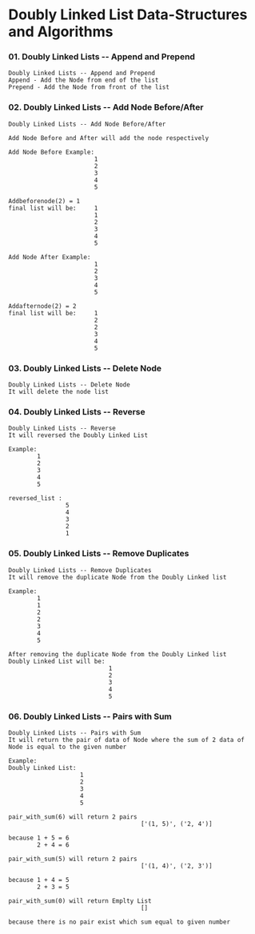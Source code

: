 # Doubly Linked List Data-Structures and Algorithms

### 01. Doubly Linked Lists -- Append and Prepend

    Doubly Linked Lists -- Append and Prepend
    Append - Add the Node from end of the list
    Prepend - Add the Node from front of the list

### 02. Doubly Linked Lists -- Add Node Before/After

    Doubly Linked Lists -- Add Node Before/After

    Add Node Before and After will add the node respectively

    Add Node Before Example:
                            1
                            2
                            3
                            4
                            5

    Addbeforenode(2) = 1
    final list will be:     1
                            1
                            2
                            3
                            4
                            5

    Add Node After Example:
                            1
                            2
                            3
                            4
                            5

    Addafternode(2) = 2
    final list will be:     1
                            2
                            2
                            3
                            4
                            5

### 03. Doubly Linked Lists -- Delete Node

    Doubly Linked Lists -- Delete Node
    It will delete the node list

### 04. Doubly Linked Lists -- Reverse

    Doubly Linked Lists -- Reverse
    It will reversed the Doubly Linked List

    Example:
            1
            2
            3
            4
            5

    reversed_list :
                    5
                    4
                    3
                    2
                    1

### 05. Doubly Linked Lists -- Remove Duplicates

    Doubly Linked Lists -- Remove Duplicates
    It will remove the duplicate Node from the Doubly Linked list

    Example:
            1
            1
            2
            2
            3
            4
            5

    After removing the duplicate Node from the Doubly Linked list
    Doubly Linked List will be:
                                1
                                2
                                3
                                4
                                5

### 06. Doubly Linked Lists -- Pairs with Sum

    Doubly Linked Lists -- Pairs with Sum
    It will return the pair of data of Node where the sum of 2 data of Node is equal to the given number

    Example:
    Doubly Linked List:
                        1
                        2
                        3
                        4
                        5

    pair_with_sum(6) will return 2 pairs
                                         ['(1, 5)', ('2, 4')]

    because 1 + 5 = 6
            2 + 4 = 6

    pair_with_sum(5) will return 2 pairs
                                         ['(1, 4)', ('2, 3')]

    because 1 + 4 = 5
            2 + 3 = 5

    pair_with_sum(0) will return Emplty List
                                         []

    because there is no pair exist which sum equal to given number
